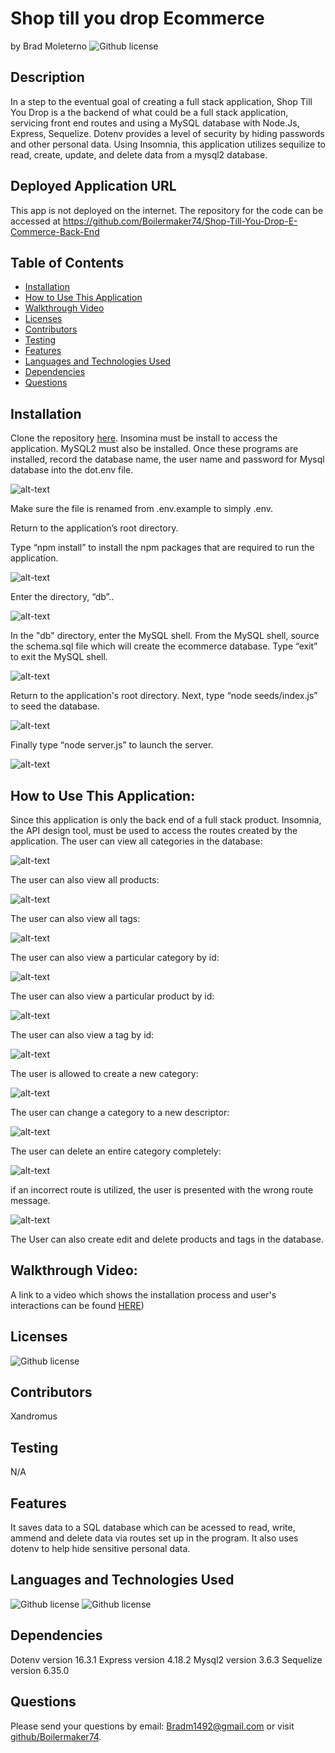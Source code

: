 # Shop till you drop Ecommerce 
  by Brad Moleterno    ![Github license](https://img.shields.io/badge/license-MIT-blue.svg)
## Description
In a step to the eventual goal of creating a full stack application, Shop Till You Drop is a the backend of what could be a full stack application, servicing front end routes and using a MySQL database with Node.Js, Express, Sequelize. Dotenv provides a level of security by hiding passwords and other personal data. Using Insomnia, this application  utilizes sequilize to read, create, update, and delete data from a mysql2 database.
## Deployed Application URL
This app is not deployed on the internet. The repository for the code can be accessed at https://github.com/Boilermaker74/Shop-Till-You-Drop-E-Commerce-Back-End
## Table of Contents
* [Installation](#installation)
* [How to Use This Application](#how-to-use-this-application)
* [Walkthrough Video](#walkthrough-video)
* [Licenses](#Licenses)
* [Contributors](#contributors)
* [Testing](#testing)
* [Features](#features)
* [Languages and Technologies Used](#languages-and-technologies-used)
* [Dependencies](#dependencies)
* [Questions](#questions)

## Installation
Clone the repository [here](https://github.com/Boilermaker74/Shop-Till-You-Drop-E-Commerce-Back-End). Insomina must be install to access the application. MySQL2 must also be installed. Once these programs are installed, record the database name, the user name and password for Mysql database into the dot.env file.

![alt-text](./assets/Screenshot(125).png) 


Make sure the file is renamed from .env.example to simply .env. 

Return to the application’s root directory. 

Type “npm install” to install the npm packages that are required to run the application. 

![alt-text](./assets/npminstall.png)



Enter the directory, “db”..




![alt-text](./assets/Screenshot(118).png) 

In the "db" directory, enter the MySQL shell. From the MySQL shell, source the schema.sql file which will create the ecommerce database.
Type “exit” to exit the MySQL shell. 




![alt-text](./assets/Screenshot(128).png) 


Return to the application's root directory.
Next, type “node seeds/index.js” to seed the database. 

![alt-text](./assets/seed.png)



Finally type “node server.js” to launch the server. 

![alt-text](./assets/nodeServer.png)

## How to Use This Application:
Since this application is only the back end of a full stack product. Insomnia, the API design tool, must be used to access the routes created by the application.
The user can view all categories in the database:


![alt-text](./assets/getcat.png)

The user can also view all products:

![alt-text](./assets/gettag.png)


The user can also view all tags:

![alt-text](./assets/get1put.png)

The user can also view a particular category by id:

![alt-text](./assets/getput.png)

The user can also view a particular product by id:

![alt-text](./assets/get1cat.png)

The user can also view a tag by id:

![alt-text](./assets/get1tag.png)

The user is allowed to create a new category:

![alt-text](./assets/postcat.png)

The user can change a category to a new descriptor:

![alt-text](./assets/putcat.png)

The user can delete an entire category completely:

![alt-text](./assets/delcat.png)

if an incorrect route is utilized, the user is presented with the wrong route message.

![alt-text](./assets/wrong.png)

The User can also create edit and delete products and tags in the database.

## Walkthrough Video:
A link to a video which shows the installation process and user's interactions can be found [HERE](https://app.screencastify.com/v2/watch/8WBIxVhd0i4yuNRqLisf))
## Licenses
![Github license](https://img.shields.io/badge/license-MIT-blue.svg)
## Contributors
Xandromus
## Testing
N/A
## Features
It saves data to a SQL database which can be acessed to read, write, ammend and delete data via routes set up in the program. It also uses dotenv to help hide sensitive personal data.
## Languages and Technologies Used
![Github license](https://img.shields.io/badge/Language-JavaScript-blue.svg)
![Github license](https://img.shields.io/badge/Technology-NodeJs,Mysql,Sequelize,Express-blue.svg)
## Dependencies
Dotenv    version  16.3.1
Express   version  4.18.2
Mysql2    version  3.6.3
Sequelize version  6.35.0

## Questions
Please send your questions by email:  Bradm1492@gmail.com or visit [github/Boilermaker74](https://github.com/Boilermaker74).
